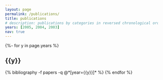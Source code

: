 ```yaml
---
layout: page
permalink: /publications/
title: publications
# description: publications by categories in reversed chronological order. generated by jekyll-scholar.
years: [2005, 2004, 2003]
nav: true
---
```

<!-- _pages/publications.md -->
<div class="publications">

{%- for y in page.years %}
  <h2 class="year">{{y}}</h2>
  {% bibliography -f papers -q @*[year={{y}}]* %}
{% endfor %}

</div>
